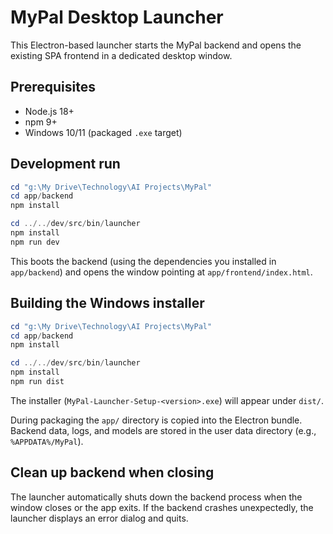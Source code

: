 # MyPal Desktop Launcher

This Electron-based launcher starts the MyPal backend and opens the existing SPA frontend in a dedicated desktop window.

## Prerequisites
- Node.js 18+
- npm 9+
- Windows 10/11 (packaged `.exe` target)

## Development run
```powershell
cd "g:\My Drive\Technology\AI Projects\MyPal"
cd app/backend
npm install

cd ../../dev/src/bin/launcher
npm install
npm run dev
```
This boots the backend (using the dependencies you installed in `app/backend`) and opens the window pointing at `app/frontend/index.html`.

## Building the Windows installer
```powershell
cd "g:\My Drive\Technology\AI Projects\MyPal"
cd app/backend
npm install

cd ../../dev/src/bin/launcher
npm install
npm run dist
```
The installer (`MyPal-Launcher-Setup-<version>.exe`) will appear under `dist/`.

During packaging the `app/` directory is copied into the Electron bundle. Backend data, logs, and models are stored in the user data directory (e.g., `%APPDATA%/MyPal`).

## Clean up backend when closing
The launcher automatically shuts down the backend process when the window closes or the app exits. If the backend crashes unexpectedly, the launcher displays an error dialog and quits.
